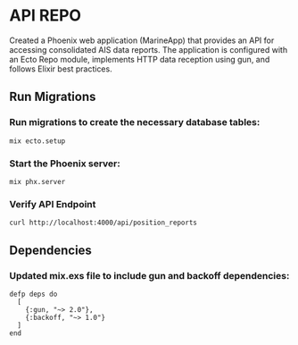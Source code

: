 # API REPO

Created a Phoenix web application (MarineApp) that provides an API for accessing consolidated AIS data reports. The application is configured with an Ecto Repo module, implements HTTP data reception using gun, and follows Elixir best practices.

## Run Migrations
### Run migrations to create the necessary database tables:

`
mix ecto.setup
`

### Start the Phoenix server:

`
mix phx.server
`

### Verify API Endpoint
`
curl http://localhost:4000/api/position_reports
`

## Dependencies
### Updated mix.exs file to include gun and backoff dependencies:

```
defp deps do
  [
    {:gun, "~> 2.0"},
    {:backoff, "~> 1.0"}
  ]
end
```
